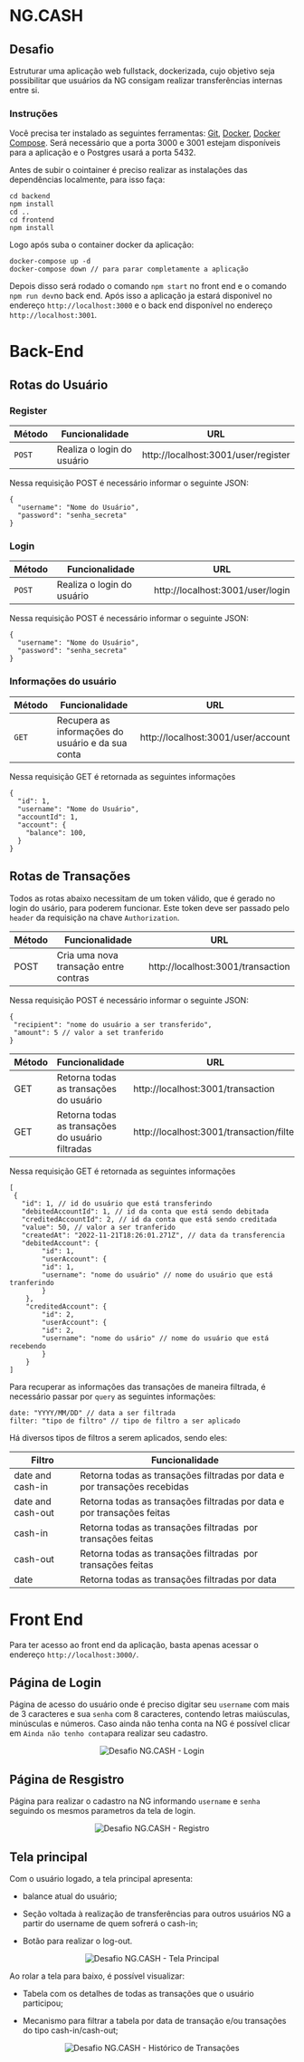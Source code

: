 # NG.CASH

## Desafio 
Estruturar uma aplicação web fullstack, dockerizada, cujo objetivo seja possibilitar que usuários da NG consigam realizar transferências internas entre si.

### Instruções

Você precisa ter instalado as seguintes ferramentas: [Git](https://git-scm.com), [Docker](https://www.docker.com/), [Docker Compose](https://docs.docker.com/compose/install/).
Será necessário que a porta 3000 e 3001 estejam disponíveis para a aplicação e o Postgres usará a porta 5432.

Antes de subir o cointainer é preciso realizar as instalações das dependências localmente, para isso faça:

```
cd backend
npm install
cd ..
cd frontend
npm install
```
Logo após suba o container docker da aplicação:

```login
docker-compose up -d
docker-compose down // para parar completamente a aplicação
```

Depois disso será rodado o comando `npm start` no front end e o comando `npm run dev`no back end. Após isso a aplicação ja estará disponivel no endereço `http://localhost:3000` e o back end disponível no endereço `http://localhost:3001`.

# Back-End

## Rotas do Usuário

### Register

| Método | Funcionalidade             | URL                                 |
| ------ | -------------------------- | ----------------------------------- |
| `POST` | Realiza o login do usuário | http://localhost:3001/user/register |

Nessa requisição POST é necessário informar o seguinte JSON:

```
{
  "username": "Nome do Usuário",
  "password": "senha_secreta"
}
```

### Login

| Método | Funcionalidade             | URL                              |
| ------ | -------------------------- | -------------------------------- |
| `POST` | Realiza o login do usuário | http://localhost:3001/user/login |

Nessa requisição POST é necessário informar o seguinte JSON:

```
{
  "username": "Nome do Usuário",
  "password": "senha_secreta"
}
```

### Informações do usuário

| Método | Funcionalidade                                    | URL                                |
| ------ | ------------------------------------------------- | ---------------------------------- |
| `GET`  | Recupera as informações do usuário e da sua conta | http://localhost:3001/user/account |

Nessa requisição GET é retornada as seguintes informações

```
{
  "id": 1,
  "username": "Nome do Usuário",
  "accountId": 1,
  "account": {
    "balance": 100,
  }
}
```

## Rotas de Transações

Todos as rotas abaixo necessitam de um token válido, que é gerado no login do usário, para poderem funcionar. Este token deve ser passado pelo `header` da requisição na chave `Authorization`. 

| Método | Funcionalidade                        | URL                               |
| ------ | ------------------------------------- | --------------------------------- |
| POST   | Cria uma nova transação entre contras | http://localhost:3001/transaction |

Nessa requisição POST é necessário informar o seguinte JSON:

```
{
 "recipient": "nome do usuário a ser transferido",
 "amount": 5 // valor a set tranferido
}
```

| Método | Funcionalidade                                   | URL                                      |
| ------ | ------------------------------------------------ | ---------------------------------------- |
| GET    | Retorna todas as transações do usuário           | http://localhost:3001/transaction        |
| GET    | Retorna todas as transações do usuário filtradas | http://localhost:3001/transaction/filter |

Nessa requisição GET é retornada as seguintes informações

```
[
 {
   "id": 1, // id do usuário que está transferindo
   "debitedAccountId": 1, // id da conta que está sendo debitada
   "creditedAccountId": 2, // id da conta que está sendo creditada
   "value": 50, // valor a ser tranferido
   "createdAt": "2022-11-21T18:26:01.271Z", // data da transferencia
   "debitedAccount": {
        "id": 1,
        "userAccount": {
        "id": 1,
        "username": "nome do usuário" // nome do usuário que está tranferindo
        }
    },
    "creditedAccount": {
        "id": 2,
        "userAccount": {
        "id": 2,
        "username": "nome do usário" // nome do usuário que está recebendo
        }
    }
]
```

Para recuperar as informações das transações de maneira filtrada, é necessário passar por `query` as seguintes informações:

```
date: "YYYY/MM/DD" // data a ser filtrada
filter: "tipo de filtro" // tipo de filtro a ser aplicado
```

Há diversos tipos de filtros a serem aplicados, sendo eles:

| Filtro            | Funcionalidade                                                            |
| ----------------- | ------------------------------------------------------------------------- |
| date and cash-in  | Retorna todas as transações filtradas por data e por transações recebidas |
| date and cash-out | Retorna todas as transações filtradas por data e por transações feitas    |
| cash-in           | Retorna todas as transações filtradas  por transações feitas              |
| cash-out          | Retorna todas as transações filtradas  por transações feitas              |
| date              | Retorna todas as transações filtradas por data                            |

# Front End

Para ter acesso ao front end da aplicação, basta apenas acessar o endereço `http://localhost:3000/`.

## Página de Login

Página de acesso do usuário onde é preciso digitar seu `username` com mais de 3 caracteres e sua `senha` com 8 caracteres, contendo letras maiúsculas, minúsculas e números. Caso ainda não tenha conta na NG é possível clicar em `Ainda não tenho conta`para realizar seu cadastro.

<p align="center">
  <img src="https://github.com/leonanfecosta/Desafio-NG.CASH/blob/main/frontend/imagens/tela%20de%20login.png" alt="Desafio NG.CASH - Login"/>
</p>

## Página de Resgistro

Página para realizar o cadastro na NG informando `username` e `senha` seguindo os mesmos parametros da tela de login.

<p align="center">
  <img src="https://github.com/leonanfecosta/Desafio-NG.CASH/blob/main/frontend/imagens/tela%20de%20registro.png" alt="Desafio NG.CASH - Registro"/>
</p>

## Tela principal

Com o usuário logado, a tela principal apresenta: 

- balance atual do usuário;

- Seção voltada à realização de transferências para outros usuários NG a partir do username de quem sofrerá o cash-in;

- Botão para realizar o log-out.

<p align="center">
  <img src="https://github.com/leonanfecosta/Desafio-NG.CASH/blob/main/frontend/imagens/tela%20principal.png" alt="Desafio NG.CASH - Tela Principal"/>
</p>


Ao rolar a tela para baixo, é possível visualizar:

- Tabela com os detalhes de todas as transações que o usuário participou;

- Mecanismo para filtrar a tabela por data de transação e/ou transações do tipo cash-in/cash-out;

<p align="center">
  <img src="https://github.com/leonanfecosta/Desafio-NG.CASH/blob/main/frontend/imagens/historico%20de%20transa%C3%A7%C3%A3o.png" alt="Desafio NG.CASH - Histórico de Transações"/>
</p>

